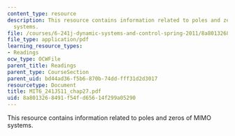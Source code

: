 ```yaml
---
content_type: resource
description: This resource contains information related to poles and zeros of MIMO
  systems.
file: /courses/6-241j-dynamic-systems-and-control-spring-2011/8a8013268491f54fd65614f299a05290_MIT6_241JS11_chap27.pdf
file_type: application/pdf
learning_resource_types:
- Readings
ocw_type: OCWFile
parent_title: Readings
parent_type: CourseSection
parent_uid: bd44ad36-f5b6-870b-74dd-fff31d2d3017
resourcetype: Document
title: MIT6_241JS11_chap27.pdf
uid: 8a801326-8491-f54f-d656-14f299a05290
---
```

This resource contains information related to poles and zeros of MIMO systems.

